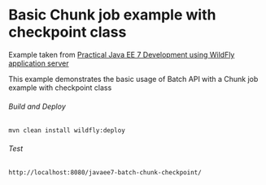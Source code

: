 Basic Chunk job example with checkpoint class
=====================================
Example taken from [Practical Java EE 7 Development using WildFly application server](http://www.itbuzzpress.com/ebooks/java-ee-7-development-on-wildfly.html)

This example demonstrates the basic usage of Batch API with a Chunk job example with checkpoint class
###### Build and Deploy
```shell
mvn clean install wildfly:deploy  
```

###### Test
```shell
http://localhost:8080/javaee7-batch-chunk-checkpoint/
```
 

